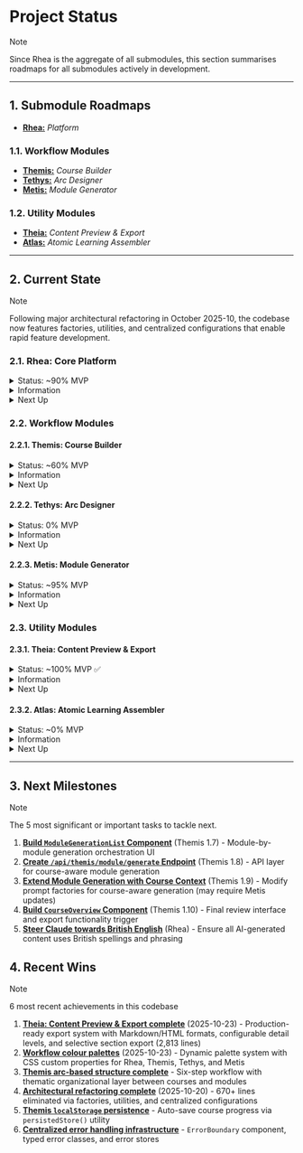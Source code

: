 # Project Status

> [!NOTE]
> Since Rhea is the aggregate of all submodules, this section summarises roadmaps for all submodules actively in development.

---

## 1. Submodule Roadmaps

- [**Rhea:**](docs/dev/roadmaps/Rhea-MVP.md) _Platform_

### 1.1. Workflow Modules

- [**Themis:**](docs/dev/roadmaps/Themis-MVP.md) _Course Builder_
- [**Tethys:**](docs/dev/roadmaps/Tethys-MVP.md) _Arc Designer_
- [**Metis:**](docs/dev/roadmaps/Metis-MVP.md) _Module Generator_

### 1.2. Utility Modules

- [**Theia:**](docs/dev/roadmaps/Theia-MVP.md) _Content Preview & Export_
- [**Atlas:**](docs/dev/roadmaps/Atlas-MVP.md) _Atomic Learning Assembler_

---

## 2. Current State

> [!NOTE]
> Following major architectural refactoring in October 2025-10, the codebase now features factories, utilities, and centralized configurations that enable rapid feature development.

### 2.1. Rhea: Core Platform

<details><summary>Status: ~90% MVP</summary>
    <ul>
        <li>Foundation complete</li>
        <li>UI polish ongoing</li>
    </ul>
</details>

<details><summary>Information</summary>
    <p>The platform provides a hub-based navigation structure with module-specific colour palettes and centralized error handling.</p>
    <p>Recent work focused on establishing reusable patterns for state management (<code>persistedStore()</code>), AI client configuration (agent factories), and prompt construction (composable prompt components).</p>
</details>
    
<details><summary>Next Up</summary>
    <ul>
        <li>British English output</li>
    </ul>
</details>
  
### 2.2. Workflow Modules

#### 2.2.1. Themis: Course Builder

<details><summary>Status: ~60% MVP</summary>
    <p>Structure complete, module generation pending</p>
</details>

<details><summary>Information</summary>
    <ul>
        <li>✅ Foundation (hub, types, stores, config form)</li>
        <li>✅ Arc-based structure planning with thematic organization</li>
        <li>✅ AI structure generation with web research integration</li>
        <li>✅ Structure review interface with editable narratives</li>
        <li>✅ <code>localStorage</code> persistence for auto-save/restore</li>
        <li>📋 Module generation orchestration (6 remaining milestones - critical path)</li>
        <li>📋 Course XML schema and export functionality</li>
    </ul>
</details>

<details><summary>Next Up</summary>
    <p>Module generation workflow</p>
    <ul>
        <li><code>ModuleGenerationList</code> component</li>
        <li>course-aware API endpoint</li>
        <li><code>CourseOverview</code> export interface</li>
    </ul>
</details>

#### 2.2.2. Tethys: Arc Designer

<details><summary>Status: 0% MVP</summary>
    <p>Not yet started</p>
</details>

<details><summary>Information</summary>
    <p><strong>Tethys</strong> will provide standalone arc design capabilities outside of full course generation.</p>
    <p>Currently, arc features are embedded within <strong>Themis</strong> workflow.</p>
</details>

<details><summary>Next Up</summary>
    <ul>
        <li>On hold until after <strong>Themis</strong> & <strong>Metis</strong> fully implemented</li>
    </ul>
</details>

#### 2.2.3. Metis: Module Generator

<details><summary>Status: ~95% MVP</summary>
    <p>Feature complete, polish pending</p>
</details>

<details><summary>Information</summary>
    <ul>
        <li>✅ Complete module generation workflow with file upload and structured input</li>
        <li>✅ AI-powered generation with Claude Sonnet 4.5</li>
        <li>✅ Deep research capability with web search integration</li>
        <li>✅ XML schema validation with automatic retry logic (max 3 attempts)</li>
        <li>✅ Changelog and provenance tracking with confidence scoring</li>
        <li>✅ SSE streaming for progress feedback</li>
        <li>✅ Intelligent step navigation with automatic advancement</li>
        <li>📋 UI improvements (aesthetic refinement, dark mode)</li>
        <li>📋 Boilerplate module text insertion</li>
    </ul>
</details>

<details><summary>Next Up</summary>
    <ul>
        <li>UI polish</li>
        <li>Integration with <strong>Themis</strong> course-aware generation</li>
    </ul>
</details>

### 2.3. Utility Modules

#### 2.3.1. Theia: Content Preview & Export

<details><summary>Status: ~100% MVP ✅</summary>
    <p>Initial implementation complete and production-ready</p>
</details>

<details><summary>Information</summary>
    <ul>
        <li>✅ Reusable content exporter for human-readable previews</li>
        <li>✅ Supports both Themis and Metis output</li>
        <li>✅ Configurable detail levels (minimal, summary, detailed, complete)</li>
        <li>✅ Selective export (specific arcs, modules, or sections)</li>
        <li>✅ Multiple formats (Markdown, HTML; PDF planned)</li>
        <li>✅ Live preview before export</li>
        <li>✅ Client-side processing (no server storage)</li>
        <li>✅ Integrated into Metis and Themis workflows</li>
    </ul>
    <p>Implemented October 2025-10-23 via PR #14 (2,813 lines across 10 files)</p>
</details>

<details><summary>Next Up</summary>
    <ul>
        <li>PDF export format</li>
        <li>Export analytics/usage tracking</li>
        <li>Standalone Theia route for independent use</li>
    </ul>
</details>

#### 2.3.2. Atlas: Atomic Learning Assembler

<details><summary>Status: ~0% MVP</summary>
    <p>Not yet started</p>
</details>

<details><summary>Information</summary>
    <p>Will provide atomic learning unit assembly capabilities for granular curriculum construction.</p>
</details>

<details><summary>Next Up</summary>
    <ul>
        <li>On hold until MVP reached</li>
    </ul>
</details>

---

## 3. Next Milestones
> [!NOTE]
> The 5 most significant or important tasks to tackle next.

1. **[Build `ModuleGenerationList` Component](Themis-MVP.md#17-build-modulegenerationlist-component-step-4--pending)** (Themis 1.7) - Module-by-module generation orchestration UI
2. **[Create `/api/themis/module/generate` Endpoint](Themis-MVP.md#18-create-apithemismodulegenerate-endpoint--pending)** (Themis 1.8) - API layer for course-aware module generation
3. **[Extend Module Generation with Course Context](Themis-MVP.md#19-extend-module-generation-with-course-context--pending)** (Themis 1.9) - Modify prompt factories for course-aware generation (may require Metis updates)
4. **[Build `CourseOverview` Component](Themis-MVP.md#110-build-courseoverview-component-step-5--pending)** (Themis 1.10) - Final review interface and export functionality trigger
5. **[Steer Claude towards British English](Rhea-MVP.md#112-other-tasks)** (Rhea) - Ensure all AI-generated content uses British spellings and phrasing

## 4. Recent Wins
> [!NOTE]
> 6 most recent achievements in this codebase

1. **[Theia: Content Preview & Export complete](Theia-MVP.md#21-core-export-functionality--completed-2025-10-23)** (2025-10-23) - Production-ready export system with Markdown/HTML formats, configurable detail levels, and selective section export (2,813 lines)
2. **[Workflow colour palettes](Rhea-MVP.md#422-record-of-other-completed-tasks)** (2025-10-23) - Dynamic palette system with CSS custom properties for Rhea, Themis, Tethys, and Metis
3. **[Themis arc-based structure complete](Themis-MVP.md#47-reimplement-the-module-overview-generation-based-on-thematic-arcs--completed)** - Six-step workflow with thematic organizational layer between courses and modules
4. **[Architectural refactoring complete](Rhea-MVP.md#411-architectural-refactoring-2025-10-20--completed)** (2025-10-20) - 670+ lines eliminated via factories, utilities, and centralized configurations
5. **[Themis `localStorage` persistence](Themis-MVP.md#48-add-localstorage-persistence--completed)** - Auto-save course progress via `persistedStore()` utility
6. **[Centralized error handling infrastructure](Rhea-MVP.md#4114-quality-improvements)** - `ErrorBoundary` component, typed error classes, and error stores
